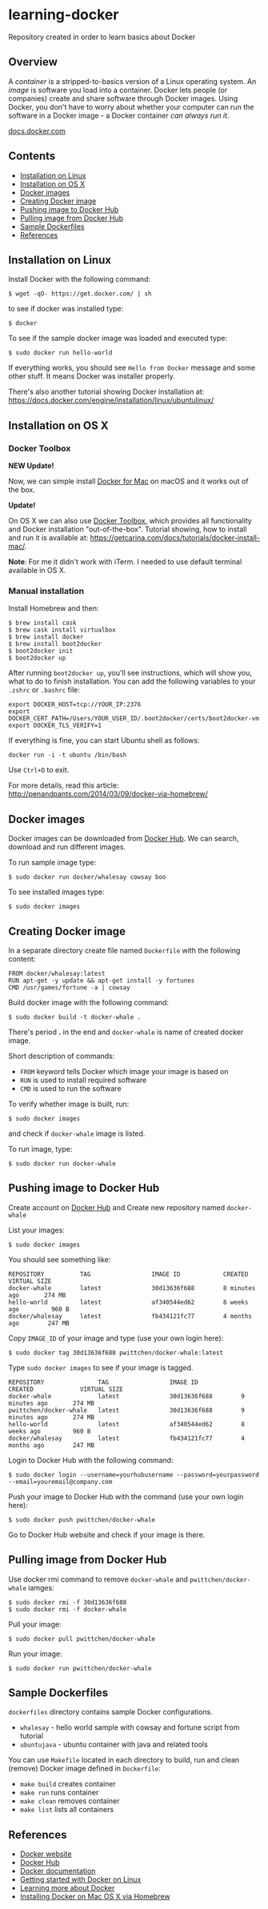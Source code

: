 learning-docker
===============
Repository created in order to learn basics about Docker

Overview
--------

A *container* is a stripped-to-basics version of a Linux operating system. An *image* is software you load into a container. Docker lets people (or companies) create and share software through Docker images. Using Docker, you don't have to worry about whether your computer can run the software in a Docker image - a Docker container *can always run it*.

[docs.docker.com](http://docs.docker.com)

Contents
--------
- [Installation on Linux](#installation-on-linux)
- [Installation on OS X](#installation-on-os-x)
- [Docker images](#docker-images)
- [Creating Docker image](#creating-docker-image)
- [Pushing image to Docker Hub](#pushing-image-to-docker-hub)
- [Pulling image from Docker Hub](#pulling-image-from-docker-hub)
- [Sample Dockerfiles](#sample-dockerfiles)
- [References](#references)

Installation on Linux
---------------------

Install Docker with the following command:

```
$ wget -qO- https://get.docker.com/ | sh
```

to see if docker was installed type:

```
$ docker
```

To see if the sample docker image was loaded and executed type:

```
$ sudo docker run hello-world
```

If everything works, you should see `Hello from Docker` message and some other stuff. It means Docker was installer properly.

There's also another tutorial showing Docker installation at: https://docs.docker.com/engine/installation/linux/ubuntulinux/

Installation on OS X
--------------------

### Docker Toolbox

**NEW Update!**

Now, we can simple install [Docker for Mac](https://docs.docker.com/docker-for-mac/) on macOS and it works out of the box.

**Update!**

On OS X we can also use [Docker Toolbox](https://www.docker.com/toolbox), which provides all functionality and Docker installation "out-of-the-box". Tutorial showing, how to install and run it is available at: https://getcarina.com/docs/tutorials/docker-install-mac/.

**Note**: For me it didn't work with iTerm. I needed to use default terminal available in OS X.

### Manual installation

Install Homebrew and then:

```
$ brew install cask
$ brew cask install virtualbox
$ brew install docker
$ brew install boot2docker
$ boot2docker init
$ boot2docker up
```

After running `boot2docker up`, you'll see instructions, which will show you, what to do to finish installation.
You can add the following variables to your `.zshrc` or `.bashrc` file:

```
export DOCKER_HOST=tcp://YOUR_IP:2376
export DOCKER_CERT_PATH=/Users/YOUR_USER_ID/.boot2docker/certs/boot2docker-vm
export DOCKER_TLS_VERIFY=1
```

If everything is fine, you can start Ubuntu shell as follows:

```
docker run -i -t ubuntu /bin/bash
```

Use `Ctrl+D` to exit.

For more details, read this article: http://penandpants.com/2014/03/09/docker-via-homebrew/

Docker images
-------------

Docker images can be downloaded from [Docker Hub](https://hub.docker.com). We can search, download and run different images.

To run sample image type:

```
$ sudo docker run docker/whalesay cowsay boo
```

To see installed images type:

```
$ sudo docker images
```

Creating Docker image
---------------------

In a separate directory create file named `Dockerfile` with the following content:

```
FROM docker/whalesay:latest
RUN apt-get -y update && apt-get install -y fortunes
CMD /usr/games/fortune -a | cowsay
```

Build docker image with the following command:

```
$ sudo docker build -t docker-whale .
```

There's period **.** in the end and `docker-whale` is name of created docker image.

Short description of commands:
- `FROM` keyword tells Docker which image your image is based on
- `RUN` is used to install required software
- `CMD` is used to run the software

To verify whether image is built, run:

```
$ sudo docker images
```

and check if `docker-whale` image is listed.

To run image, type:

```
$ sudo docker run docker-whale
```

Pushing image to Docker Hub
----------------------------

Create account on [Docker Hub](https://hub.docker.com) and Create new repository named `docker-whale`

List your images:

```
$ sudo docker images
```

You should see something like:

```
REPOSITORY          TAG                 IMAGE ID            CREATED             VIRTUAL SIZE
docker-whale        latest              30d13636f688        8 minutes ago       274 MB
hello-world         latest              af340544ed62        8 weeks ago         960 B
docker/whalesay     latest              fb434121fc77        4 months ago        247 MB
```

Copy `IMAGE_ID` of your image and type (use your own login here):

```
$ sudo docker tag 30d13636f688 pwittchen/docker-whale:latest
```

Type `sudo docker images` to see if your image is tagged.

```
REPOSITORY               TAG                 IMAGE ID            CREATED             VIRTUAL SIZE
docker-whale             latest              30d13636f688        9 minutes ago       274 MB
pwittchen/docker-whale   latest              30d13636f688        9 minutes ago       274 MB
hello-world              latest              af340544ed62        8 weeks ago         960 B
docker/whalesay          latest              fb434121fc77        4 months ago        247 MB
```

Login to Docker Hub with the following command:

```
$ sudo docker login --username=yourhubusername --password=yourpassword --email=youremail@company.com
```

Push your image to Docker Hub with the command (use your own login here):

```
$ sudo docker push pwittchen/docker-whale
```

Go to Docker Hub website and check if your image is there.

Pulling image from Docker Hub
------------------------------

Use docker rmi command to remove `docker-whale` and `pwittchen/docker-whale` iamges:

```
$ sudo docker rmi -f 30d13636f688
$ sudo docker rmi -f docker-whale
```

Pull your image:

```
$ sudo docker pull pwittchen/docker-whale
```

Run your image:

```
$ sudo docker run pwittchen/docker-whale
```

Sample Dockerfiles
------------------

`dockerfiles` directory contains sample Docker configurations.
- `whalesay` - hello world sample with cowsay and fortune script from tutorial
- `ubuntujava` - ubuntu container with java and related tools

You can use `Makefile` located in each directory to build, run and clean (remove) Docker image defined in `Dockerfile`:
- `make build` creates container
- `make run` runs container
- `make clean` removes container
- `make list` lists all containers

References
----------
- [Docker website](https://www.docker.com/)
- [Docker Hub](https://hub.docker.com/)
- [Docker documentation](https://docs.docker.com/)
- [Getting started with Docker on Linux](http://docs.docker.com/linux/started/)
- [Learning more about Docker](http://docs.docker.com/linux/last_page/)
- [Installing Docker on Mac OS X via Homebrew](http://penandpants.com/2014/03/09/docker-via-homebrew/)
